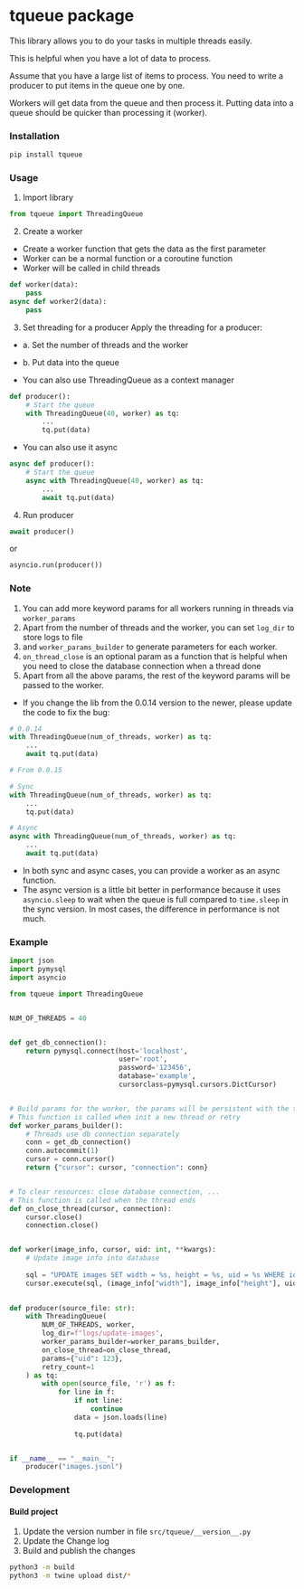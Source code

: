 # tqueue package

This library allows you to do your tasks in multiple threads easily.

This is helpful when you have a lot of data to process.

Assume that you have a large list of items to process. You need to write a producer to put items in the queue one by one.

Workers will get data from the queue and then process it. Putting data into a queue should be quicker than processing it (worker).

### Installation

```bash
pip install tqueue
```


### Usage
1. Import library
```python
from tqueue import ThreadingQueue
```
2. Create a worker
- Create a worker function that gets the data as the first parameter
- Worker can be a normal function or a coroutine function
- Worker will be called in child threads

```python
def worker(data):
    pass
async def worker2(data):
    pass
```

3. Set threading for a producer
Apply the threading for a producer:
- a. Set the number of threads and the worker
- b. Put data into the queue

- You can also use ThreadingQueue as a context manager

```python
def producer():
    # Start the queue
    with ThreadingQueue(40, worker) as tq:
        ...
        tq.put(data)
```

- You can also use it async

```python
async def producer():
    # Start the queue
    async with ThreadingQueue(40, worker) as tq:
        ...
        await tq.put(data)
```

4. Run producer
```python
await producer()
```
or
```python
asyncio.run(producer())
```


### Note
1. You can add more keyword params for all workers running in threads via `worker_params`
2. Apart from the number of threads and the worker, you can set `log_dir` to store logs to file 
3. and `worker_params_builder` to generate parameters for each worker.
4. `on_thread_close` is an optional param as a function that is helpful when you need to close the database connection when a thread done
5. Apart from all the above params, the rest of the keyword params will be passed to the worker.

* If you change the lib from the 0.0.14 version to the newer, please update the code to fix the bug:
```python
# 0.0.14
with ThreadingQueue(num_of_threads, worker) as tq:
    ...
    await tq.put(data)
```

```python
# From 0.0.15

# Sync
with ThreadingQueue(num_of_threads, worker) as tq:
    ...
    tq.put(data)

# Async
async with ThreadingQueue(num_of_threads, worker) as tq:
    ...
    await tq.put(data)
```

* In both sync and async cases, you can provide a worker as an async function.
* The async version is a little bit better in performance because it uses `asyncio.sleep` to wait when the queue is full compared to `time.sleep` in the sync version. In most cases, the difference in performance is not much.

### Example

```python
import json
import pymysql
import asyncio

from tqueue import ThreadingQueue


NUM_OF_THREADS = 40


def get_db_connection():
    return pymysql.connect(host='localhost',
                           user='root',
                           password='123456',
                           database='example',
                           cursorclass=pymysql.cursors.DictCursor)


# Build params for the worker, the params will be persistent with the thread
# This function is called when init a new thread or retry
def worker_params_builder():
    # Threads use db connection separately
    conn = get_db_connection()
    conn.autocommit(1)
    cursor = conn.cursor()
    return {"cursor": cursor, "connection": conn}


# To clear resources: close database connection, ...
# This function is called when the thread ends
def on_close_thread(cursor, connection):
    cursor.close()
    connection.close()


def worker(image_info, cursor, uid: int, **kwargs):
    # Update image info into database
    
    sql = "UPDATE images SET width = %s, height = %s, uid = %s WHERE id = %s"
    cursor.execute(sql, (image_info["width"], image_info["height"], uid, image_info["id"]))
    

def producer(source_file: str):
    with ThreadingQueue(
        NUM_OF_THREADS, worker,
        log_dir=f"logs/update-images",
        worker_params_builder=worker_params_builder,
        on_close_thread=on_close_thread,
        params={"uid": 123},
        retry_count=1
    ) as tq:
        with open(source_file, 'r') as f:
            for line in f:
                if not line:
                    continue
                data = json.loads(line)
    
                tq.put(data)


if __name__ == "__main__":
    producer("images.jsonl")
```

### Development

#### Build project

1. Update the version number in file `src/tqueue/__version__.py`
2. Update the Change log
3. Build and publish the changes

```bash
python3 -m build
python3 -m twine upload dist/*
```
